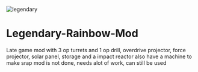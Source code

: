 ![legendary](https://github.com/Mikamolimo/Legendary-Rainbow-Mod/assets/59025566/4005b9b1-3e66-480f-867c-a118fd0f3e54)
# Legendary-Rainbow-Mod
Late game mod with 3 op turrets and 1 op drill, 
overdrive projector,
force projector,
solar panel,
storage and a impact reactor
also have a machine to make srap
mod is not done, needs alot of work, can still be used

